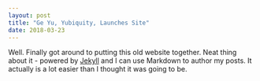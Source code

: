```yaml
---
layout: post
title: "Ge Yu, Yubiquity, Launches Site"
date: 2018-03-23
---
```

Well. Finally got around to putting this old website together. 
Neat thing about it - powered by [Jekyll](http://jekyllrb.com) and I can use Markdown to author my posts. 
It actually is a lot easier than I thought it was going to be.
